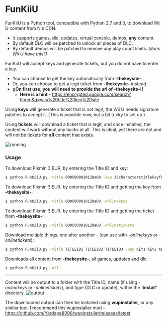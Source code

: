 # FunKiiU

FunKiiU is a Python tool, compatible with Python 2.7 and 3, to download Wii U content from N's CDN.

  - It supports games, dlc, updates, virtual console, demos, **any** content.
  - By default DLC will be patched to unlock all pieces of DLC.
  - By default demos will be patched to remove any play count limits. *(does Wii U have this?)*


FunKiiU will accept keys and generate tickets, but you do not have to enter a key.
- You can choose to get the key automatically from **-thekeysite-**.
- Or, you can choose to get a legit ticket from **-thekeysite-** instead.
- **¡¡On first use, you will need to provide the url of -thekeysite-!!**
    - **Here is a hint** - https://encrypted.google.com/search?hl=en&q=wiiu%20title%20key%20site   

Using **keys** will generate a ticket that is not legit, the Wii U needs signature patches to accept it. (This is possible now, but a bit tricky to set up.)

Using **tickets** will download a ticket that is legit, and once installed, the content will work without any hacks at all. This is ideal, yet there are not and will not be tickets for **all** content that exists.

![running](http://i.imgur.com/YVsDqxE.png)

### Usage

To download Pikmin 3 EUR, by entering the Title ID and key:
```sh
$ python FunKiiU.py -title 000500001012be00 -key 32characterstitlekeyforpikmineur
```

To download Pikmin 3 EUR, by entering the Title ID and getting the key from **-thekeysite-**:
```sh
$ python FunKiiU.py -title 000500001012be00 -onlinekeys
```
To download Pikmin 3 EUR, by entering the Title ID and getting the ticket from **-thekeysite-**:
````sh
$ python FunKiiU.py -title 000500001012be00 -onlinetickets
````
Download multiple things, one after another - (can use with *-onlinekeys* or *-onlinetickets*):
````sh
$ python FunKiiU.py -title TITLEID1 TITLEID2 TITLEID3 -key KEY1 KEY2 KEY3
````
Downloads all content from **-thekeysite-**, all games, updates and dlc:
````sh
$ python FunKiiU.py -all
````
---
Content will be output to a folder with the Title ID, name (if using *-onlinekeys* or *-onlinetickets*), and type (DLC or update), within the **'install'** directory.
![output](http://i.imgur.com/U1n66Zj.png)

The downloaded output can then be installed using **wupinstaller**, or any similar tool.
I recommend this wupinstaller mod - https://github.com/Yardape8000/wupinstaller/releases/latest
